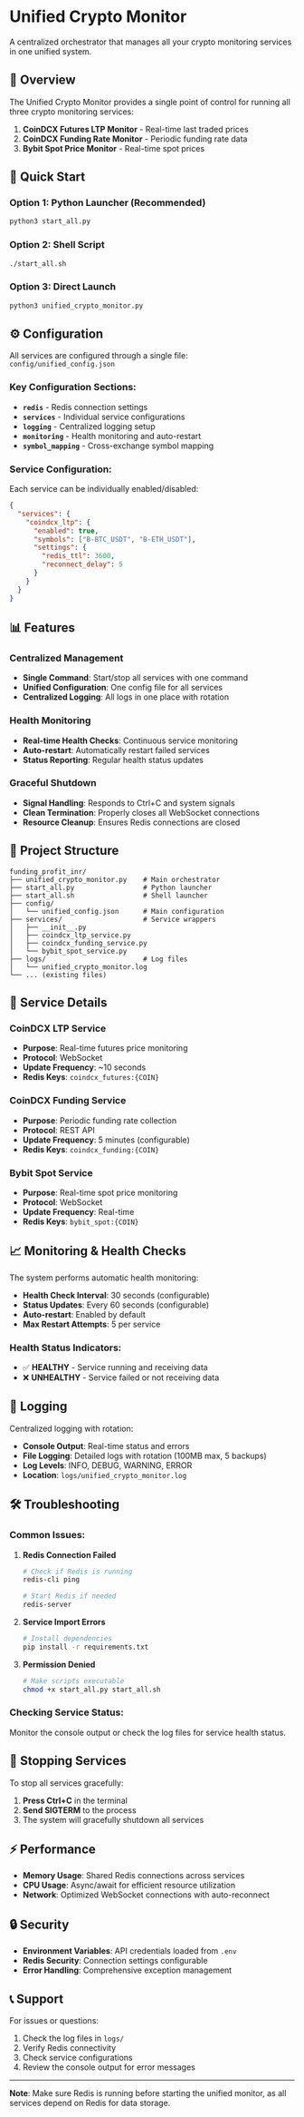 # Unified Crypto Monitor

A centralized orchestrator that manages all your crypto monitoring services in one unified system.

## 🎯 Overview

The Unified Crypto Monitor provides a single point of control for running all three crypto monitoring services:

1. **CoinDCX Futures LTP Monitor** - Real-time last traded prices
2. **CoinDCX Funding Rate Monitor** - Periodic funding rate data
3. **Bybit Spot Price Monitor** - Real-time spot prices

## 🚀 Quick Start

### Option 1: Python Launcher (Recommended)
```bash
python3 start_all.py
```

### Option 2: Shell Script
```bash
./start_all.sh
```

### Option 3: Direct Launch
```bash
python3 unified_crypto_monitor.py
```

## ⚙️ Configuration

All services are configured through a single file: `config/unified_config.json`

### Key Configuration Sections:

- **`redis`** - Redis connection settings
- **`services`** - Individual service configurations
- **`logging`** - Centralized logging setup
- **`monitoring`** - Health monitoring and auto-restart
- **`symbol_mapping`** - Cross-exchange symbol mapping

### Service Configuration:

Each service can be individually enabled/disabled:

```json
{
  "services": {
    "coindcx_ltp": {
      "enabled": true,
      "symbols": ["B-BTC_USDT", "B-ETH_USDT"],
      "settings": {
        "redis_ttl": 3600,
        "reconnect_delay": 5
      }
    }
  }
}
```

## 📊 Features

### Centralized Management
- **Single Command**: Start/stop all services with one command
- **Unified Configuration**: One config file for all services
- **Centralized Logging**: All logs in one place with rotation

### Health Monitoring
- **Real-time Health Checks**: Continuous service monitoring
- **Auto-restart**: Automatically restart failed services
- **Status Reporting**: Regular health status updates

### Graceful Shutdown
- **Signal Handling**: Responds to Ctrl+C and system signals
- **Clean Termination**: Properly closes all WebSocket connections
- **Resource Cleanup**: Ensures Redis connections are closed

## 📁 Project Structure

```
funding_profit_inr/
├── unified_crypto_monitor.py    # Main orchestrator
├── start_all.py                 # Python launcher
├── start_all.sh                 # Shell launcher
├── config/
│   └── unified_config.json      # Main configuration
├── services/                    # Service wrappers
│   ├── __init__.py
│   ├── coindcx_ltp_service.py
│   ├── coindcx_funding_service.py
│   └── bybit_spot_service.py
├── logs/                        # Log files
│   └── unified_crypto_monitor.log
└── ... (existing files)
```

## 🔧 Service Details

### CoinDCX LTP Service
- **Purpose**: Real-time futures price monitoring
- **Protocol**: WebSocket
- **Update Frequency**: ~10 seconds
- **Redis Keys**: `coindcx_futures:{COIN}`

### CoinDCX Funding Service
- **Purpose**: Periodic funding rate collection
- **Protocol**: REST API
- **Update Frequency**: 5 minutes (configurable)
- **Redis Keys**: `coindcx_funding:{COIN}`

### Bybit Spot Service
- **Purpose**: Real-time spot price monitoring
- **Protocol**: WebSocket
- **Update Frequency**: Real-time
- **Redis Keys**: `bybit_spot:{COIN}`

## 📈 Monitoring & Health Checks

The system performs automatic health monitoring:

- **Health Check Interval**: 30 seconds (configurable)
- **Status Updates**: Every 60 seconds (configurable)
- **Auto-restart**: Enabled by default
- **Max Restart Attempts**: 5 per service

### Health Status Indicators:
- ✅ **HEALTHY** - Service running and receiving data
- ❌ **UNHEALTHY** - Service failed or not receiving data

## 📝 Logging

Centralized logging with rotation:

- **Console Output**: Real-time status and errors
- **File Logging**: Detailed logs with rotation (100MB max, 5 backups)
- **Log Levels**: INFO, DEBUG, WARNING, ERROR
- **Location**: `logs/unified_crypto_monitor.log`

## 🛠️ Troubleshooting

### Common Issues:

1. **Redis Connection Failed**
   ```bash
   # Check if Redis is running
   redis-cli ping

   # Start Redis if needed
   redis-server
   ```

2. **Service Import Errors**
   ```bash
   # Install dependencies
   pip install -r requirements.txt
   ```

3. **Permission Denied**
   ```bash
   # Make scripts executable
   chmod +x start_all.py start_all.sh
   ```

### Checking Service Status:

Monitor the console output or check the log files for service health status.

## 🔄 Stopping Services

To stop all services gracefully:

1. **Press Ctrl+C** in the terminal
2. **Send SIGTERM** to the process
3. The system will gracefully shutdown all services

## ⚡ Performance

- **Memory Usage**: Shared Redis connections across services
- **CPU Usage**: Async/await for efficient resource utilization
- **Network**: Optimized WebSocket connections with auto-reconnect

## 🔒 Security

- **Environment Variables**: API credentials loaded from `.env`
- **Redis Security**: Connection settings configurable
- **Error Handling**: Comprehensive exception management

## 📞 Support

For issues or questions:
1. Check the log files in `logs/`
2. Verify Redis connectivity
3. Check service configurations
4. Review the console output for error messages

---

**Note**: Make sure Redis is running before starting the unified monitor, as all services depend on Redis for data storage.